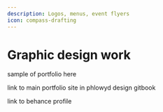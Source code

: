 ```yaml
---
description: Logos, menus, event flyers
icon: compass-drafting
---
```


# Graphic design work

sample of portfolio here

link to main portfolio site in phlowyd design gitbook

link to behance profile
